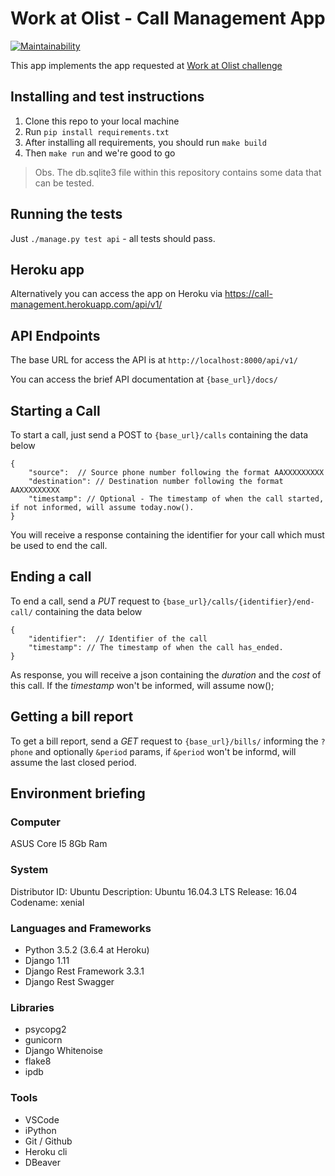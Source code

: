 # Work at Olist - Call Management App

[![Maintainability](https://api.codeclimate.com/v1/badges/b06a048c737cafabf4c9/maintainability)](https://codeclimate.com/github/andresmachado/work-at-olist/maintainability)

This app implements the app requested at [Work at Olist challenge](https://github.com/olist/work-at-olist)

## Installing and test instructions

1. Clone this repo to your local machine
2. Run `pip install requirements.txt`
3. After installing all requirements, you should run `make build`
4. Then `make run` and we're good to go

> Obs. The db.sqlite3 file within this repository contains some data that can be tested.

## Running the tests

Just `./manage.py test api` - all tests should pass.

## Heroku app

Alternatively you can access the app on Heroku via https://call-management.herokuapp.com/api/v1/

## API Endpoints

The base URL for access the API is at `http://localhost:8000/api/v1/`

You can access the brief API documentation at `{base_url}/docs/`

## Starting a Call

To start a call, just send a POST to `{base_url}/calls` containing the data below

```
{
    "source":  // Source phone number following the format AAXXXXXXXXX
    "destination": // Destination number following the format AAXXXXXXXXX
    "timestamp": // Optional - The timestamp of when the call started, if not informed, will assume today.now().
}
```

You will receive a response containing the identifier for your call which must be used to end the call.

## Ending a call

To end a call, send a *PUT* request to `{base_url}/calls/{identifier}/end-call/` containing the data below

```
{
    "identifier":  // Identifier of the call
    "timestamp": // The timestamp of when the call has_ended.
}
```

As response, you will receive a json containing the *duration* and the *cost* of this call. If the *timestamp* won't be informed, will assume now();


## Getting a bill report

To get a bill report, send a *GET* request to `{base_url}/bills/` informing the `?phone` and optionally `&period` params, if `&period` won't be informd, will assume the last closed period.

## Environment briefing

### Computer
ASUS Core I5 8Gb Ram

### System
Distributor ID:	Ubuntu
Description:	Ubuntu 16.04.3 LTS
Release:	16.04
Codename:	xenial

### Languages and Frameworks

- Python 3.5.2 (3.6.4 at Heroku)
- Django 1.11
- Django Rest Framework 3.3.1
- Django Rest Swagger

### Libraries

- psycopg2
- gunicorn
- Django Whitenoise
- flake8
- ipdb

### Tools

- VSCode
- iPython
- Git / Github
- Heroku cli
- DBeaver